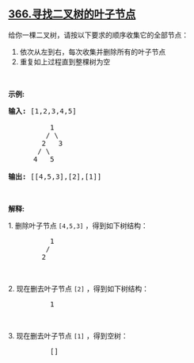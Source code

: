 ## [366.寻找二叉树的叶子节点](https://leetcode.cn/problems/find-leaves-of-binary-tree/)
<p>给你一棵二叉树，请按以下要求的顺序收集它的全部节点：</p>

<ol>
	<li>依次从左到右，每次收集并删除所有的叶子节点</li>
	<li>重复如上过程直到整棵树为空</li>
</ol>

<p>&nbsp;</p>

<p><strong>示例:</strong></p>

<pre><strong>输入: </strong>[1,2,3,4,5]
&nbsp; 
&nbsp;         1
         / \
        2   3
       / \     
      4   5    

<strong>输出: </strong>[[4,5,3],[2],[1]]
</pre>

<p>&nbsp;</p>

<p><strong>解释:</strong></p>

<p>1. 删除叶子节点&nbsp;<code>[4,5,3]</code> ，得到如下树结构：</p>

<pre>          1
         / 
        2          
</pre>

<p>&nbsp;</p>

<p>2. 现在删去叶子节点&nbsp;<code>[2]</code>&nbsp;，得到如下树结构：</p>

<pre>          1          
</pre>

<p>&nbsp;</p>

<p>3. 现在删去叶子节点&nbsp;<code>[1]</code>&nbsp;，得到空树：</p>

<pre>          []         
</pre>
